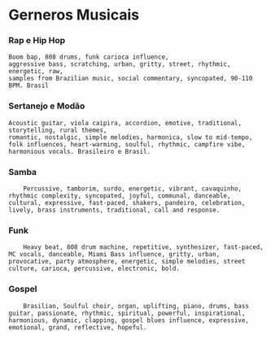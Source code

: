 # Gerneros Musicais

### Rap e Hip Hop
    Boom bap, 808 drums, funk carioca influence, 
    aggressive bass, scratching, urban, gritty, street, rhythmic, energetic, raw, 
    samples from Brazilian music, social commentary, syncopated, 90-110 BPM. Brasil

### Sertanejo e Modão
    Acoustic guitar, viola caipira, accordion, emotive, traditional, storytelling, rural themes, 
    romantic, nostalgic, simple melodies, harmonica, slow to mid-tempo, folk influences, heart-warming, soulful, rhythmic, campfire vibe, harmonious vocals. Brasileiro e Brasil.

### Samba
        Percussive, tamborim, surdo, energetic, vibrant, cavaquinho, rhythmic complexity, syncopated, joyful, communal, danceable, cultural, expressive, fast-paced, shakers, pandeiro, celebration, lively, brass instruments, traditional, call and response.

### Funk
        Heavy beat, 808 drum machine, repetitive, synthesizer, fast-paced, MC vocals, danceable, Miami Bass influence, gritty, urban, provocative, party atmosphere, energetic, simple melodies, street culture, carioca, percussive, electronic, bold.

### Gospel
        Brasilian, Soulful choir, organ, uplifting, piano, drums, bass guitar, passionate, rhythmic, spiritual, powerful, inspirational, harmonious, dynamic, clapping, gospel blues influence, expressive, emotional, grand, reflective, hopeful.
